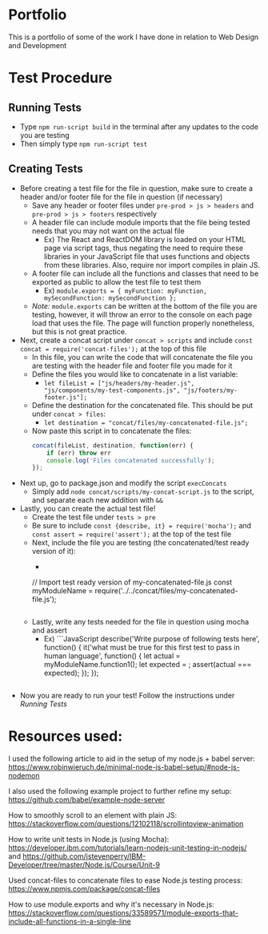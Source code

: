 # Portfolio
This is a portfolio of some of the work I have done in relation to Web Design and Development

# Test Procedure
## Running Tests
- Type `npm run-script build` in the terminal after any updates to the code you are testing
- Then simply type `npm run-script test`
## Creating Tests
- Before creating a test file for the file in question, make sure to create a header and/or footer file for the file in question (if necessary)
    - Save any header or footer files under `pre-prod > js > headers` and `pre-prod > js > footers` respectively
    - A header file can include module imports that the file being tested needs that you may not want on the actual file
        - Ex) The React and ReactDOM library is loaded on your HTML page via script tags, thus negating the need to require these libraries in your JavaScript file that uses functions and objects from these libraries. Also, require nor import compiles in plain JS.
    - A footer file can include all the functions and classes that need to be exported as public to allow the test file to test them
        - Ex) `module.exports = { myFunction: myFunction, mySecondFunction: mySecondFunction };`
    - *Note:* `module.exports` can be written at the bottom of the file you are testing, however, it will throw an error to the console on each page load that uses the file. The page will function properly nonetheless, but this is not great practice.
- Next, create a concat script under `concat > scripts` and include `const concat = require('concat-files');` at the top of this file
    - In this file, you can write the code that will concatenate the file you are testing with the header file and footer file you made for it
    - Define the files you would like to concatenate in a list variable:
        - `let fileList = ["js/headers/my-header.js", "js/components/my-test-components.js", "js/footers/my-footer.js"];`
    - Define the destination for the concatenated file. This should be put under `concat > files`:
        - `let destination = "concat/files/my-concatenated-file.js";`
    - Now paste this script in to concatenate the files:
        ```JavaScript
        concat(fileList, destination, function(err) {
            if (err) throw err
            console.log('Files concatenated successfully');
        });
        ```
- Next up, go to package.json and modify the script `execConcats`
    - Simply add `node concat/scripts/my-concat-script.js` to the script, and separate each new addition with `&&`
- Lastly, you can create the actual test file!
    - Create the test file under `tests > pre`
    - Be sure to include `const {describe, it} = require('mocha');` and `const assert = require('assert');` at the top of the test file
    - Next, include the file you are testing (the concatenated/test ready version of it):
        - ```JavaScript
        // Import test ready version of my-concatenated-file.js
        const myModuleName = require('../../concat/files/my-concatenated-file.js');
        ```
    - Lastly, write any tests needed for the file in question using mocha and assert
        - Ex) ```JavaScript
            describe('Write purpose of following tests here', function() {
                it('what must be true for this first test to pass in human language', function() {
                    let actual = myModuleName.function1();
                    let expected = <Insert Expected Value Here>;
                    assert(actual === expected);
                });
            });
        ```
- Now you are ready to run your test! Follow the instructions under *Running Tests*

# Resources used:
I used the following article to aid in the setup of my node.js + babel server: https://www.robinwieruch.de/minimal-node-js-babel-setup/#node-js-nodemon

I also used the following example project to further refine my setup: https://github.com/babel/example-node-server

How to smoothly scroll to an element with plain JS:
https://stackoverflow.com/questions/12102118/scrollintoview-animation

How to write unit tests in Node.js (using Mocha):
https://developer.ibm.com/tutorials/learn-nodejs-unit-testing-in-nodejs/
and
https://github.com/jstevenperry/IBM-Developer/tree/master/Node.js/Course/Unit-9

Used concat-files to concatenate files to ease Node.js testing process:
https://www.npmjs.com/package/concat-files

How to use module.exports and why it's necessary in Node.js:
https://stackoverflow.com/questions/33589571/module-exports-that-include-all-functions-in-a-single-line
